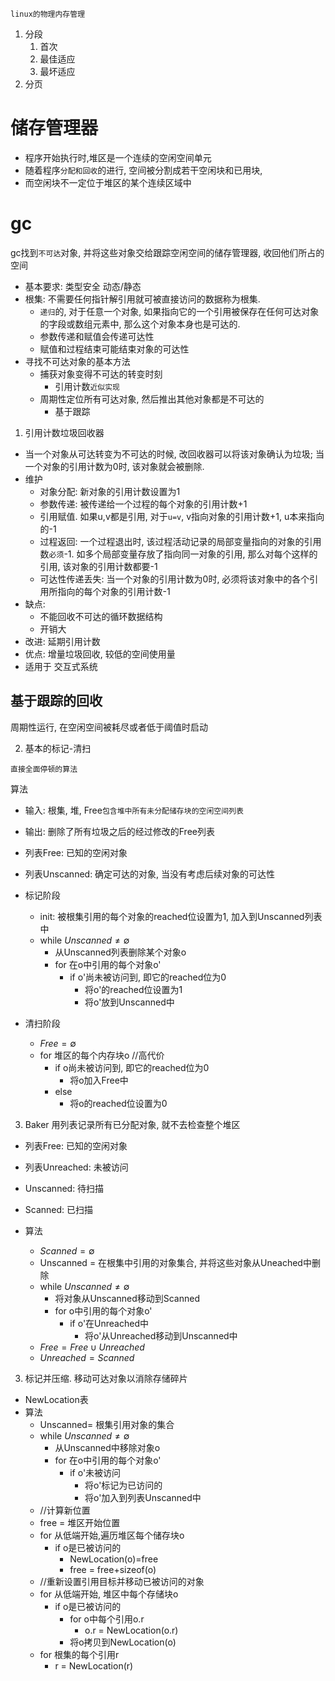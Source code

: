 
``linux的物理内存管理``
1. 分段
   1. 首次
   2. 最佳适应
   3. 最坏适应
2. 分页


# 储存管理器

- 程序开始执行时,堆区是一个连续的空闲空间单元
- 随着程序``分配和回收``的进行, 空间被分割成若干空闲块和已用块,
-  而空闲块不一定位于堆区的某个连续区域中


# gc

gc找到``不可达``对象, 并将这些对象交给跟踪空闲空间的储存管理器, 收回他们所占的空间

- 基本要求: 类型安全  动态/静态
- 根集: 不需要任何指针解引用就可被直接访问的数据称为根集.
  - ``递归``的, 对于任意一个对象, 如果指向它的一个引用被保存在任何可达对象的字段或数组元素中, 那么这个对象本身也是可达的.
  - 参数传递和赋值会传递可达性
  - 赋值和过程结束可能结束对象的可达性
- 寻找不可达对象的基本方法
  - 捕获对象变得不可达的转变时刻
    - 引用计数``近似实现``
  - 周期性定位所有可达对象, 然后推出其他对象都是不可达的
    - 基于跟踪

1. 引用计数垃圾回收器

- 当一个对象从可达转变为不可达的时候, 改回收器可以将该对象确认为垃圾; 当一个对象的引用计数为0时, 该对象就会被删除.
- 维护
  - 对象分配: 新对象的引用计数设置为1
  - 参数传递: 被传递给一个过程的每个对象的引用计数+1
  - 引用赋值. 如果u,v都是引用, 对于``u=v``, v指向对象的引用计数+1, u本来指向的-1
  - 过程返回: 一个过程退出时, 该过程活动记录的局部变量指向的对象的引用数``必须``-1. 如多个局部变量存放了指向同一对象的引用, 那么对每个这样的引用, 该对象的引用计数都要-1
  - 可达性传递丢失: 当一个对象的引用计数为0时, 必须将该对象中的各个引用所指向的每个对象的引用计数-1
- 缺点:
  - 不能回收不可达的循环数据结构
  - 开销大
- 改进: 延期引用计数
- 优点: 增量垃圾回收, 较低的空间使用量
- 适用于 交互式系统


基于跟踪的回收
---

周期性运行, 在空闲空间被耗尽或者低于阈值时启动

2. 基本的标记-清扫

``直接全面停顿的算法``

算法
- 输入: 根集, 堆, Free``包含堆中所有未分配储存块的空闲空间列表``
- 输出: 删除了所有垃圾之后的经过修改的Free列表
- 列表Free: 已知的空闲对象
- 列表Unscanned: 确定可达的对象, 当没有考虑后续对象的可达性



- 标记阶段
  - init: 被根集引用的每个对象的reached位设置为1, 加入到Unscanned列表中
  - while $Unscanned \neq \emptyset$
    - 从Unscanned列表删除某个对象o
    - for 在o中引用的每个对象o'
      - if o'尚未被访问到, 即它的reached位为0
        - 将o'的reached位设置为1
        - 将o'放到Unscanned中
- 清扫阶段
  - $Free=\emptyset$
  - for 堆区的每个内存块o //高代价
    - if o尚未被访问到, 即它的reached位为0
      - 将o加入Free中
    - else
      - 将o的reached位设置为0


3. Baker 用列表记录所有已分配对象, 就不去检查整个堆区

- 列表Free: 已知的空闲对象
- 列表Unreached: 未被访问
- Unscanned: 待扫描
- Scanned: 已扫描

- 算法
  - $Scanned = \emptyset$
  - Unscanned = 在根集中引用的对象集合, 并将这些对象从Uneached中删除
  - while $Unscanned \neq \emptyset$
    - 将对象从Unscanned移动到Scanned
    - for o中引用的每个对象o'
      - if o'在Unreached中
        - 将o'从Unreached移动到Unscanned中
  - $Free=Free \cup Unreached$
  - $Unreached=Scanned$


3. 标记并压缩. 移动可达对象以消除存储碎片

- NewLocation表
- 算法
  - Unscanned= 根集引用对象的集合
  - while $Unscanned \neq \emptyset$
    - 从Unscanned中移除对象o
    - for 在o中引用的每个对象o'
      - if o'未被访问
        - 将o'标记为已访问的
        - 将o'加入到列表Unscanned中
  - //计算新位置
  - free = 堆区开始位置
  - for 从低端开始,遍历堆区每个储存块o
    - if o是已被访问的
      - NewLocation(o)=free
      - free = free+sizeof(o)
  - //重新设置引用目标并移动已被访问的对象
  - for 从低端开始, 堆区中每个存储块o
    - if o是已被访问的
      - for o中每个引用o.r
        - o.r = NewLocation(o.r)
      - 将o拷贝到NewLocation(o)
  - for 根集的每个引用r
    - r = NewLocation(r)

